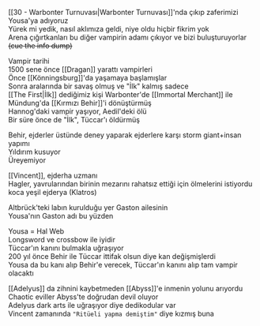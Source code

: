 [[30 - Warbonter Turnuvası|Warbonter Turnuvası]]'nda çıkıp zaferimizi Yousa'ya adıyoruz  
	Yürek mi yedik, nasıl aklımıza geldi, niye oldu hiçbir fikrim yok  
	Arena çığırtkanları bu diğer vampirin adamı çıkıyor ve bizi buluşturuyorlar ~~(cue the info dump)~~  
  
Vampir tarihi  
	1500 sene önce [[Dragan]] yarattı vampirleri  
	Önce [[Könningsburg]]'da yaşamaya başlamışlar  
	Sonra aralarında bir savaş olmuş ve "İlk" kalmış sadece  
	[[The First|İlk]] dediğimiz kişi Warbonter'de [[Immortal Merchant]] ile Mündung'da [[Kırmızı Behir]]'i dönüştürmüş  
	Hannog'daki vampir yaşıyor, Aedil'deki ölü  
	Bir süre önce de "İlk", Tüccar'ı öldürmüş  
	  
Behir, ejderler üstünde deney yaparak ejderlere karşı storm giant+insan yapımı  
	Yıldırım kusuyor  
	Üreyemiyor  
  
[[Vincent]], ejderha uzmanı  
	Hagler, yavrularından birinin mezarını rahatsız ettiği için ölmelerini istiyordu koca yeşil ejderya (Klatros)  
	  
Altbrück'teki labın kurulduğu yer Gaston ailesinin  
	Yousa'nın Gaston adı bu yüzden  
	  
Yousa = Hal Web  
	Longsword ve crossbow ile iyidir  
	Tüccar'ın kanını bulmakla uğraşıyor  
	200 yıl önce Behir ile Tüccar ittifak olsun diye kan değişmişlerdi  
	Yousa da bu kanı alıp Behir'e verecek, Tüccar'ın kanını alıp tam vampir olacaktı  
	  
[[Adelyus]] da zihnini kaybetmeden [[Abyss]]'e inmenin yolunu arıyordu  
	Chaotic eviller Abyss'te doğrudan devil oluyor  
	Adelyus dark arts ile uğraşıyor diye dedikodular var  
	Vincent zamanında `"Ritüeli yapma demiştim"` diye kızmış buna
